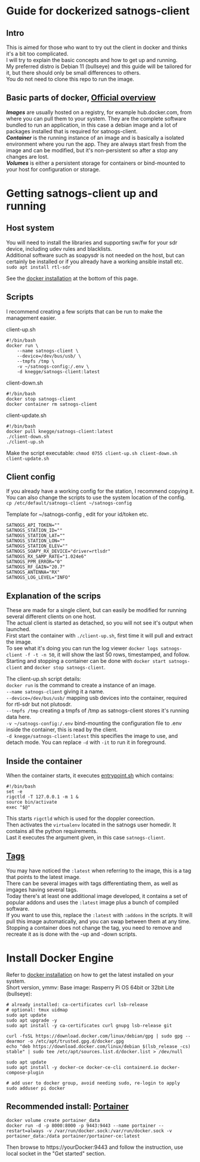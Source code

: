 # Guide for dockerized satnogs-client

## Intro
This is aimed for those who want to try out the client in docker and thinks it's a bit too complicated.<br>
I will try to explain the basic concepts and how to get up and running.<br>
My preferred distro is Debian 11 (bullseye) and this guide will be tailored for it, but there should only be small differences to others.<br>
You do not need to clone this repo to run the image.

## Basic parts of docker, [Official overview](https://docs.docker.com/get-started/overview/)
***Images*** are usually hosted on a registry, for example hub.docker.com, from where you can pull them to your system.
They are the complete software bundled to run an application, in this case a debian image and a lot of packages installed that is required for satnogs-client.<br>
***Container*** is the running instance of an image and is basically a isolated environment where you run the app.
They are always start fresh from the image and can be modified, but it's non-persistent so after a stop any changes are lost.<br>
***Volumes*** is either a persistent storage for containers or bind-mounted to your host for configuration or storage.

# Getting satnogs-client up and running
## Host system
You will need to install the libraries and supporting sw/fw for your sdr device, including udev rules and blacklists.<br>
Additional software such as soapysdr is not needed on the host, but can certainly be installed or if you already have a working ansible install etc.<br>
`sudo apt install rtl-sdr`

See the [docker installation](#install-docker-engine) at the bottom of this page.

## Scripts
I recommend creating a few scripts that can be run to make the management easier.

client-up.sh
```
#!/bin/bash
docker run \
    --name satnogs-client \
    --device=/dev/bus/usb/ \
    --tmpfs /tmp \
    -v ~/satnogs-config:/.env \
    -d knegge/satnogs-client:latest
```

client-down.sh
```
#!/bin/bash
docker stop satnogs-client
docker container rm satnogs-client
```

client-update.sh
```
#!/bin/bash
docker pull knegge/satnogs-client:latest
./client-down.sh
./client-up.sh
```

Make the script executable: `chmod 0755 client-up.sh client-down.sh client-update.sh`

## Client config
If you already have a working config for the station, I recommend copying it. You can also change the scripts to use the system location of the config.<br>
`cp /etc/default/satnogs-client ~/satnogs-config`

Template for ~/satnogs-config , edit for your id/token etc.
```
SATNOGS_API_TOKEN=""
SATNOGS_STATION_ID=""
SATNOGS_STATION_LAT=""
SATNOGS_STATION_LON=""
SATNOGS_STATION_ELEV=""
SATNOGS_SOAPY_RX_DEVICE="driver=rtlsdr"
SATNOGS_RX_SAMP_RATE="1.024e6"
SATNOGS_PPM_ERROR="0"
SATNOGS_RF_GAIN="20.7"
SATNOGS_ANTENNA="RX"
SATNOGS_LOG_LEVEL="INFO"
```

## Explanation of the scrips

These are made for a single client, but can easily be modified for running several different clients on one host.<br>
The actual client is started as detached, so you will not see it's output when launched.<br>
First start the container with `./client-up.sh`, first time it will pull and extract the image.<br>
To see what it's doing you can run the log viewer `docker logs satnogs-client -f -t -n 50`, it will show the last 50 rows, timestamped, and follow.
Starting and stopping a container can be done with `docker start satnogs-client` and `docker stop satnogs-client`.<br>

The client-up.sh script details:<br>
`docker run` is the command to create a instance of an image.<br>
`--name satnogs-client` giving it a name.<br>
`--device=/dev/bus/usb/` mapping usb devices into the container, required for rtl-sdr but not plutosdr.<br>
`--tmpfs /tmp` creating a tmpfs of /tmp as satnogs-client stores it's running data here.<br>
`-v ~/satnogs-config:/.env` bind-mounting the configuration file to .env inside the container, this is read by the client.<br>
`-d knegge/satnogs-client:latest` this specifies the image to use, and detach mode. You can replace `-d` with `-it` to run it in foreground.<br>

## Inside the container
When the container starts, it executes [entrypoint.sh](entrypoint.sh) which contains:
```
#!/bin/bash
set -e
rigctld -T 127.0.0.1 -m 1 &
source bin/activate
exec "$@"
```

This starts `rigctld` which is used for the doppler coreection.<br>
Then activates the `virtualenv` located in the satnogs user homedir. It contains all the python requirements.<br>
Last it executes the argument given, in this case `satnogs-client`.<br>

## [Tags](https://hub.docker.com/r/knegge/satnogs-client/tags)
You may have noticed the `:latest` when referring to the image, this is a tag that points to the latest image.<br>
There can be several images with tags differentiating them, as well as imgages having several tags.<br>
Today there's at least one additional image developed, it contains a set of popular addons and uses the `:latest` image plus a bunch of compiled software.<br>
If you want to use this, replace the `:latest` with `:addons` in the scripts. It will pull this image automatically, and you can swap between them at any time.<br>
Stopping a container does not change the tag, you need to remove and recreate it as is done with the -up and -down scripts.<br>

# Install Docker Engine

Refer to [docker installation](https://docs.docker.com/engine/install/debian/) on how to get the latest installed on your system.<br>
Short version, ymmv: Base image: Rasperry Pi OS 64bit or 32bit Lite (bullseye):
```
# already installed: ca-certificates curl lsb-release
# optional: tmux uidmap
sudo apt update
sudo apt upgrade -y
sudo apt install -y ca-certificates curl gnupg lsb-release git

curl -fsSL https://download.docker.com/linux/debian/gpg | sudo gpg --dearmor -o /etc/apt/trusted.gpg.d/docker.gpg
echo "deb https://download.docker.com/linux/debian $(lsb_release -cs) stable" | sudo tee /etc/apt/sources.list.d/docker.list > /dev/null

sudo apt update
sudo apt install -y docker-ce docker-ce-cli containerd.io docker-compose-plugin

# add user to docker group, avoid needing sudo, re-login to apply
sudo adduser pi docker
```

## Recommended install: [Portainer](https://docs.portainer.io/start/install/server/docker/linux)

```
docker volume create portainer_data
docker run -d -p 8000:8000 -p 9443:9443 --name portainer --restart=always -v /var/run/docker.sock:/var/run/docker.sock -v portainer_data:/data portainer/portainer-ce:latest
```
Then browse to https://yourDocker:9443 and follow the instruction, use local socket in the "Get started" section.
